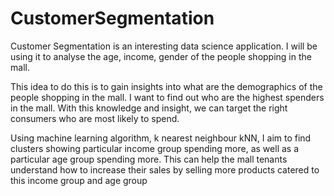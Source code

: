 # CustomerSegmentation

Customer Segmentation is an interesting data science application. I will be using it to analyse the age, income, gender of the people shopping in the mall.

This idea to do this is to gain insights into what are the demographics of the people shopping in the mall. I want to find out who are the highest spenders in the mall. With this knowledge and insight, we can target the right consumers who are most likely to spend.

Using machine learning algorithm, k nearest neighbour kNN, I aim to find clusters showing particular income group spending more, as well as a particular age group spending more. This can help the mall tenants understand how to increase their sales by selling more products catered to this income group and age group
